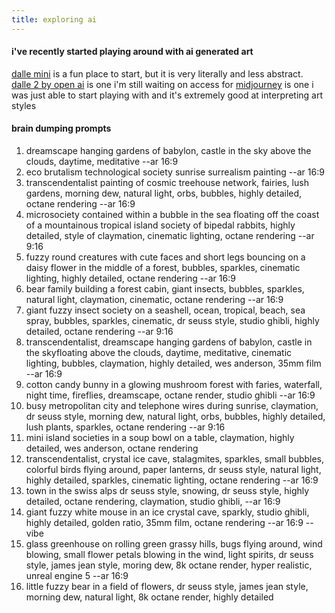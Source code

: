 ```yaml
---
title: exploring ai
---
```

#### i've recently started playing around with ai generated art
[dalle mini](https://huggingface.co/spaces/dalle-mini/dalle-mini) is a fun place to start, but it is very literally and less abstract. <br>
[dalle 2 by open ai](https://openai.com/dall-e-2/) is one i'm still waiting on access for
[midjourney](https://www.midjourney.com/auth/signin/?callbackUrl=https%3A%2F%2Fwww.midjourney.com%2Faccount%2F%3FcallbackUrl%3Dhttps%253A%252F%252Fwww.midjourney.com%252Fapp%252F) is one i was just able to start playing with and it's extremely good at interpreting art styles

#### brain dumping prompts
1. dreamscape hanging gardens of babylon, castle in the sky above the clouds, daytime, meditative  --ar 16:9
2. eco brutalism technological society sunrise surrealism painting --ar 16:9
3. transcendentalist painting of cosmic treehouse network, fairies, lush gardens, morning dew, natural light, orbs, bubbles, highly detailed, octane rendering --ar 16:9
4. microsociety contained within a bubble in the sea floating off the coast of a mountainous tropical island society of bipedal rabbits, highly detailed, style of claymation, cinematic lighting, octane rendering --ar 9:16
5. fuzzy round creatures with cute faces and short legs bouncing on a daisy flower in the middle of a forest, bubbles, sparkles, cinematic lighting, highly detailed, octane rendering --ar 16:9
6. bear family building a forest cabin, giant insects, bubbles, sparkles, natural light, claymation, cinematic, octane rendering --ar 16:9
7. giant fuzzy insect society on a seashell, ocean, tropical, beach, sea spray, bubbles, sparkles, cinematic, dr seuss style, studio ghibli, highly detailed, octane rendering --ar 9:16
8. transcendentalist, dreamscape hanging gardens of babylon, castle in the skyfloating above the clouds, daytime, meditative, cinematic lighting, bubbles, claymation, highly detailed, wes anderson, 35mm film --ar 16:9
9. cotton candy bunny in a glowing mushroom forest with faries, waterfall, night time, fireflies, dreamscape, octane render, studio ghibli --ar 16:9  
10. busy metropolitan city and telephone wires during sunrise, claymation, dr seuss style, morning dew, natural light, orbs, bubbles, highly detailed, lush plants, sparkles, octane rendering --ar 9:16
11. mini island societies in a soup bowl on a table, claymation, highly detailed, wes anderson, octane rendering
12. transcendentalist, crystal ice cave, stalagmites, sparkles, small bubbles, colorful birds flying around, paper lanterns, dr seuss style, natural light, highly detailed, sparkles, cinematic lighting, octane rendering --ar 16:9 
13. town in the swiss alps dr seuss style, snowing, dr seuss style, highly detailed, octane rendering, claymation, studio ghibli,  --ar 16:9
14. giant fuzzy white mouse in an ice crystal cave, sparkly, studio ghibli, highly detailed, golden ratio, 35mm film, octane rendering --ar 16:9 --vibe 
15. glass greenhouse on rolling green grassy hills, bugs flying around, wind blowing, small flower petals blowing in the wind, light spirits, dr seuss style, james jean style, moring dew, 8k octane render, hyper realistic, unreal engine 5 --ar 16:9
16. little fuzzy bear in a field of flowers, dr seuss style, james jean style, morning dew, natural light, 8k octane render, highly detailed
